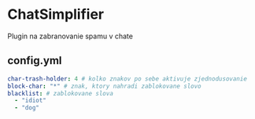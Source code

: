 # ChatSimplifier

Plugin na zabranovanie spamu v chate

## config.yml

```yaml
char-trash-holder: 4 # kolko znakov po sebe aktivuje zjednodusovanie
block-char: "*" # znak, ktory nahradi zablokovane slovo
blacklist: # zablokovane slova
  - "idiot"
  - "dog"
```